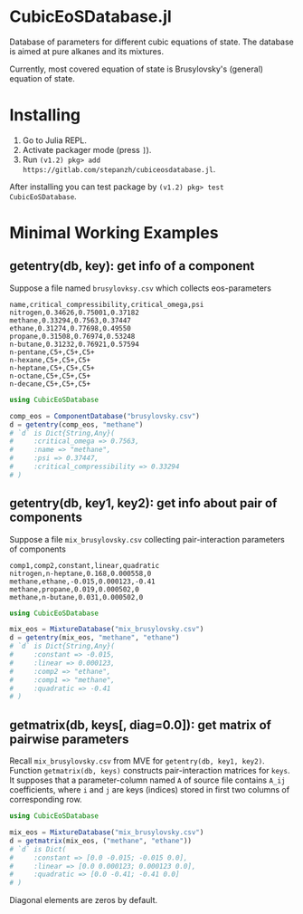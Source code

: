 # CubicEoSDatabase.jl

Database of parameters for different cubic equations of state. The database is aimed at pure alkanes and its mixtures.

Currently, most covered equation of state is Brusylovsky's (general) equation of state.

# Installing

1. Go to Julia REPL.
2. Activate packager mode (press `]`).
3. Run `(v1.2) pkg> add https://gitlab.com/stepanzh/cubiceosdatabase.jl`.

After installing you can test package by `(v1.2) pkg> test CubicEoSDatabase`.

# Minimal Working Examples

## getentry(db, key): get info of a component

Suppose a file named `brusylovksy.csv` which collects eos-parameters

```
name,critical_compressibility,critical_omega,psi
nitrogen,0.34626,0.75001,0.37182
methane,0.33294,0.7563,0.37447
ethane,0.31274,0.77698,0.49550
propane,0.31508,0.76974,0.53248
n-butane,0.31232,0.76921,0.57594
n-pentane,C5+,C5+,C5+
n-hexane,C5+,C5+,C5+
n-heptane,C5+,C5+,C5+
n-octane,C5+,C5+,C5+
n-decane,C5+,C5+,C5+
```

```julia
using CubicEoSDatabase

comp_eos = ComponentDatabase("brusylovsky.csv")
d = getentry(comp_eos, "methane")
# `d` is Dict{String,Any}(
#     :critical_omega => 0.7563,
#     :name => "methane",
#     :psi => 0.37447,
#     :critical_compressibility => 0.33294
# )
```

## getentry(db, key1, key2): get info about pair of components

Suppose a file `mix_brusylovsky.csv` collecting pair-interaction parameters of components

```
comp1,comp2,constant,linear,quadratic
nitrogen,n-heptane,0.168,0.000558,0
methane,ethane,-0.015,0.000123,-0.41
methane,propane,0.019,0.000502,0
methane,n-butane,0.031,0.000502,0
```

```julia
using CubicEoSDatabase

mix_eos = MixtureDatabase("mix_brusylovsky.csv")
d = getentry(mix_eos, "methane", "ethane")
# `d` is Dict{String,Any}(
#     :constant => -0.015,
#     :linear => 0.000123,
#     :comp2 => "ethane",
#     :comp1 => "methane",
#     :quadratic => -0.41
# )
```

## getmatrix(db, keys[, diag=0.0]): get matrix of pairwise parameters

Recall `mix_brusylovsky.csv` from MVE for `getentry(db, key1, key2)`. Function `getmatrix(db, keys)` constructs pair-interaction matrices for `keys`. It supposes that a parameter-column named `A` of source file contains `A_ij` coefficients, where `i` and `j` are keys (indices) stored in first two columns of corresponding row.

```julia
using CubicEoSDatabase

mix_eos = MixtureDatabase("mix_brusylovsky.csv")
d = getmatrix(mix_eos, ("methane", "ethane"))
# `d` is Dict(
#     :constant => [0.0 -0.015; -0.015 0.0],
#     :linear => [0.0 0.000123; 0.000123 0.0],
#     :quadratic => [0.0 -0.41; -0.41 0.0]
# )
```

Diagonal elements are zeros by default.
